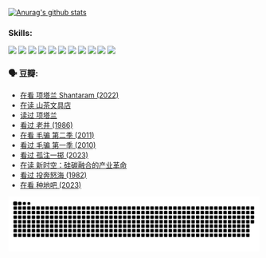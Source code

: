 
[![Anurag's github stats](https://github-readme-stats.vercel.app/api?username=w940853815)](https://github.com/anuraghazra/github-readme-stats)

### Skills:

<code><img height="32" src="https://cdn.jsdelivr.net/npm/simple-icons@v5/icons/python.svg"></code>
<code><img height="32" src="https://cdn.jsdelivr.net/npm/simple-icons@v5/icons/javascript.svg"></code>
<code><img height="32" src="https://cdn.jsdelivr.net/npm/simple-icons@v5/icons/django.svg"></code>
<code><img height="32" src="https://cdn.jsdelivr.net/npm/simple-icons@v5/icons/flask.svg"></code>
<code><img height="32" src="https://cdn.jsdelivr.net/npm/simple-icons@v5/icons/vuetify.svg"></code>
<code><img height="32" src="https://cdn.jsdelivr.net/npm/simple-icons@v5/icons/git.svg"></code>
<code><img height="32" src="https://cdn.jsdelivr.net/npm/simple-icons@v5/icons/docker.svg"></code>
<code><img height="32" src="https://cdn.jsdelivr.net/npm/simple-icons@v5/icons/postgresql.svg"></code>
<code><img height="32" src="https://cdn.jsdelivr.net/npm/simple-icons@v5/icons/elasticsearch.svg"></code>
<code><img height="32" src="https://cdn.jsdelivr.net/npm/simple-icons@v5/icons/macos.svg"></code>
<code><img height="32" src="https://cdn.jsdelivr.net/npm/simple-icons@v5/icons/linux.svg"></code>

### 🗣 豆瓣:

<!-- DOUBAN-ACTIVITIES:START -->
- [在看 项塔兰 Shantaram‎ (2022)](https://www.douban.com/people/136069238/status/4365497032/?_i=94089435)
- [在读 山茶文具店](https://www.douban.com/people/136069238/status/4364620725/?_i=94089435)
- [读过 项塔兰](https://www.douban.com/people/136069238/status/4364620288/?_i=94089435)
- [看过 老井‎ (1986)](https://www.douban.com/people/136069238/status/4362366672/?_i=94089435)
- [在看 毛骗 第二季‎ (2011)](https://www.douban.com/people/136069238/status/4355752869/?_i=94089435)
- [看过 毛骗 第一季‎ (2010)](https://www.douban.com/people/136069238/status/4355752667/?_i=94089435)
- [看过 孤注一掷‎ (2023)](https://www.douban.com/people/136069238/status/4354774568/?_i=94089435)
- [在读 新时空：硅碳融合的产业革命](https://www.douban.com/people/136069238/status/4348545149/?_i=94089435)
- [看过 投奔怒海‎ (1982)](https://www.douban.com/people/136069238/status/4336696255/?_i=94089435)
- [在看 种地吧‎ (2023)](https://www.douban.com/people/136069238/status/4331431344/?_i=94089435)
<!-- DOUBAN-ACTIVITIES:END -->


![Snake animation](https://raw.githubusercontent.com/w940853815/w940853815/output/github-contribution-grid-snake.svg)

<!--
**w940853815/w940853815** is a ✨ _special_ ✨ repository because its `README.md` (this file) appears on your GitHub profile.

Here are some ideas to get you started:

- 🔭 I’m currently working on ...
- 🌱 I’m currently learning ...
- 👯 I’m looking to collaborate on ...
- 🤔 I’m looking for help with ...
- 💬 Ask me about ...
- 📫 How to reach me: ...
- 😄 Pronouns: ...
- ⚡ Fun fact: ...
-->
